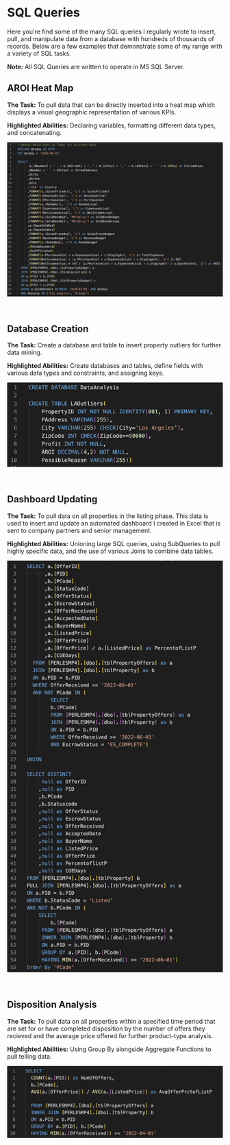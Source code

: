 # SQL Queries

Here you're find some of the many SQL queries I regularly wrote to insert, pull, and manipulate data from a database with hundreds of thousands of records. Below are a few examples that demonstrate some of my range with a variety of SQL tasks.

**Note:** All SQL Queries are written to operate in MS SQL Server.


## AROI Heat Map
**The Task:** To pull data that can be directly inserted into a heat map which displays a visual geographic representation of various KPIs.

**Highlighted Abilities:** Declaring variables, formatting different data types, and concatenating.

![alt text](https://github.com/asilich123/Resume_Projects/blob/main/SQL/Images/Concatenate%20%2B%20Variables%20%2B%20Format.png?raw=true)

<br />

## Database Creation
**The Task:** Create a database and table to insert property outliers for further data mining.

**Highlighted Abilities:** Create databases and tables, define fields with various data types and constraints, and assigning keys.

![alt text](https://github.com/asilich123/Resume_Projects/blob/main/SQL/Images/Create%20Database%20%2B%20Constraints.png?raw=true)

<br />

## Dashboard Updating
**The Task:** To pull data on all properties in the listing phase. This data is used to insert and update an automated dashboard I created in Excel that is sent to company partners and senior management. 

**Highlighted Abilities:** Unioning large SQL queries, using SubQueries to pull highly specific data, and the use of various Joins to combine data tables. 

![alt text](https://github.com/asilich123/Resume_Projects/blob/main/SQL/Images/SubQueries%20%2B%20Union.png?raw=true)

<br />

## Disposition Analysis
**The Task:** To pull data on all properties within a specified time period that are set for or have completed disposition by the number of offers they recieved and the average price offered for further product-type analysis. 

**Highlighted Abilities:** Using Group By alongside Aggregate Functions to pull telling data.

![alt text](https://github.com/asilich123/Resume_Projects/blob/main/SQL/Images/Group%20By%20%2B%20Aggregate%20Functions.png?raw=true)